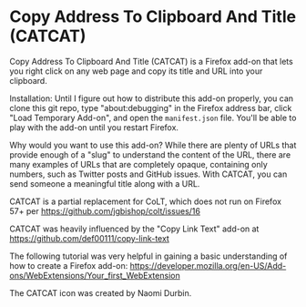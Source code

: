 # Copy Address To Clipboard And Title (CATCAT)

Copy Address To Clipboard And Title (CATCAT) is a Firefox add-on that lets you right click on any web page and copy its title and URL into your clipboard.

Installation: Until I figure out how to distribute this add-on properly, you can clone this git repo, type "about:debugging" in the Firefox address bar, click "Load Temporary Add-on", and open the `manifest.json` file. You'll be able to play with the add-on until you restart Firefox.

Why would you want to use this add-on? While there are plenty of URLs that provide enough of a "slug" to understand the content of the URL, there are many examples of URLs that are completely opaque, containing only numbers, such as Twitter posts and GitHub issues. With CATCAT, you can send someone a meaningful title along with a URL.

CATCAT is a partial replacement for CoLT, which does not run on Firefox 57+ per https://github.com/jgbishop/colt/issues/16

CATCAT was heavily influenced by the "Copy Link Text" add-on at https://github.com/def00111/copy-link-text

The following tutorial was very helpful in gaining a basic understanding of how to create a Firefox add-on: https://developer.mozilla.org/en-US/Add-ons/WebExtensions/Your_first_WebExtension

The CATCAT icon was created by Naomi Durbin.
